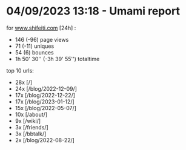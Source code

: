 # 04/09/2023 13:18 - Umami report
for www.shifeiti.com [24h] :

 - 146 (-96) page views
 - 71 (-11) uniques
 - 54 (6) bounces
 - 1h 50' 30'' (-3h 39' 55'') totaltime


top 10 urls:
 - 28x [/]
 - 24x [/blog/2022-12-09/]
 - 17x [/blog/2022-12-22/]
 - 17x [/blog/2023-01-12/]
 - 15x [/blog/2022-05-07/]
 - 10x [/about/]
 - 9x [/wiki/]
 - 3x [/friends/]
 - 3x [/bbtalk/]
 - 2x [/blog/2022-08-22/]


